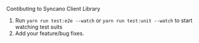 Contibuting to Syncano Client Library

1. Run `yarn run test:e2e --watch` or `yarn run test:unit --watch` to start watching test suits
2. Add your feature/bug fixes.
